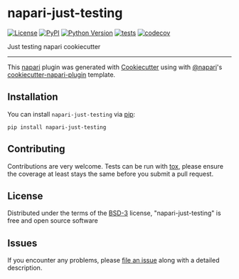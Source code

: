# napari-just-testing

[![License](https://img.shields.io/pypi/l/napari-just-testing.svg?color=green)](https://github.com/napari/napari-just-testing/raw/master/LICENSE)
[![PyPI](https://img.shields.io/pypi/v/napari-just-testing.svg?color=green)](https://pypi.org/project/napari-just-testing)
[![Python Version](https://img.shields.io/pypi/pyversions/napari-just-testing.svg?color=green)](https://python.org)
[![tests](https://github.com/tlambert03/napari-just-testing/workflows/tests/badge.svg)](https://github.com/tlambert03/napari-just-testing/actions)
[![codecov](https://codecov.io/gh/tlambert03/napari-just-testing/branch/master/graph/badge.svg)](https://codecov.io/gh/tlambert03/napari-just-testing)

Just testing napari cookiecutter

----------------------------------

This [napari] plugin was generated with [Cookiecutter] using with [@napari]'s [cookiecutter-napari-plugin] template.

<!--
Don't miss the full getting started guide to set up your new package:
https://github.com/napari/cookiecutter-napari-plugin#getting-started

and review the napari docs for plugin developers:
https://napari.org/docs/plugins/index.html
-->

## Installation

You can install `napari-just-testing` via [pip]:

    pip install napari-just-testing

## Contributing

Contributions are very welcome. Tests can be run with [tox], please ensure
the coverage at least stays the same before you submit a pull request.

## License

Distributed under the terms of the [BSD-3] license,
"napari-just-testing" is free and open source software

## Issues

If you encounter any problems, please [file an issue] along with a detailed description.

[napari]: https://github.com/napari/napari
[Cookiecutter]: https://github.com/audreyr/cookiecutter
[@napari]: https://github.com/napari
[MIT]: http://opensource.org/licenses/MIT
[BSD-3]: http://opensource.org/licenses/BSD-3-Clause
[GNU GPL v3.0]: http://www.gnu.org/licenses/gpl-3.0.txt
[GNU LGPL v3.0]: http://www.gnu.org/licenses/lgpl-3.0.txt
[Apache Software License 2.0]: http://www.apache.org/licenses/LICENSE-2.0
[Mozilla Public License 2.0]: https://www.mozilla.org/media/MPL/2.0/index.txt
[cookiecutter-napari-plugin]: https://github.com/napari/cookiecutter-napari-plugin
[file an issue]: https://github.com/tlambert03/napari-just-testing/issues
[napari]: https://github.com/napari/napari
[tox]: https://tox.readthedocs.io/en/latest/
[pip]: https://pypi.org/project/pip/
[PyPI]: https://pypi.org/